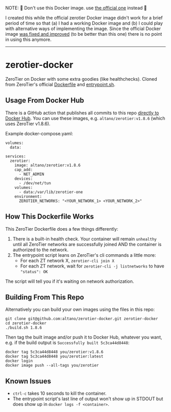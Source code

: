NOTE: 🚨 Don't use this Docker image. use [the official one](https://hub.docker.com/r/zerotier/zerotier) instead 🚨

I created this while the official zerotier Docker image didn't work for a brief period of time so that (a) I had a working Docker image and (b) I could play with alternative ways of implementing the image. Since the official Docker image [was fixed and improved](https://github.com/zerotier/ZeroTierOne/pull/1596) (to be better than this one) there is no point in using this anymore.

----

# zerotier-docker

ZeroTier on Docker with some extra goodies (like healthchecks). Cloned from ZeroTier's official [Dockerfile](https://github.com/zerotier/ZeroTierOne/blob/master/Dockerfile.release) and [entrypoint.sh](https://github.com/zerotier/ZeroTierOne/blob/master/entrypoint.sh.release).

## Usage From Docker Hub

There is a GitHub action that publishes all commits to this repo [directly to Docker Hub](https://hub.docker.com/r/altano/zerotier). You can use these images, e.g. `altano/zerotier:v1.8.6` (which uses ZeroTier v1.8.6).

Example docker-compose.yaml:

```
volumes:
  data:

services:
  zerotier:
    image: altano/zerotier:v1.8.6
    cap_add:
      - NET_ADMIN
    devices:
      - /dev/net/tun
    volumes:
      - data:/var/lib/zerotier-one
    environment:
      ZEROTIER_NETWORKS: "<YOUR_NETWORK_1> <YOUR_NETWORK_2>"
```

## How This Dockerfile Works

This ZeroTier Dockerfile does a few things differently:

1. There is a built-in health check. Your container will remain `unhealthy` until all ZeroTier networks are successfully joined AND the container is authorized to the network.
1. The entrypoint script leans on ZeroTier's cli commands a little more:
   - For each ZT network X, `zerotier-cli join X`
   - For each ZT network, wait for `zerotier-cli -j listnetworks` to have `"status": OK`

The script will tell you if it's waiting on network authorization.

## Building From This Repo

Alternatively you can build your own images using the files in this repo:

```
git clone git@github.com:altano/zerotier-docker.git zerotier-docker
cd zerotier-docker
./build.sh 1.8.6
```

Then tag the built image and/or push it to Docker Hub, whatever you want, e.g. if the build output is `Successfully built 5c3ca44d8448`:

```
docker tag 5c3ca44d8448 you/zerotier:v1.8.6
docker tag 5c3ca44d8448 you/zerotier:latest
docker login
docker image push --all-tags you/zerotier
```

## Known Issues

- `ctrl-c` takes 10 seconds to kill the container.
- The entrypoint script's last line of output won't show up in STDOUT but does show up in `docker logs -f <container>`.
